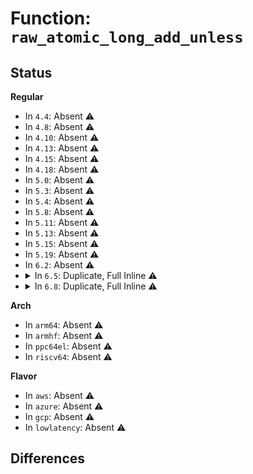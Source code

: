 # Function: <code>raw_atomic_long_add_unless</code>

## Status
<b>Regular</b>
<ul>
<li>
In <code>4.4</code>: Absent ⚠️
</li>
<li>
In <code>4.8</code>: Absent ⚠️
</li>
<li>
In <code>4.10</code>: Absent ⚠️
</li>
<li>
In <code>4.13</code>: Absent ⚠️
</li>
<li>
In <code>4.15</code>: Absent ⚠️
</li>
<li>
In <code>4.18</code>: Absent ⚠️
</li>
<li>
In <code>5.0</code>: Absent ⚠️
</li>
<li>
In <code>5.3</code>: Absent ⚠️
</li>
<li>
In <code>5.4</code>: Absent ⚠️
</li>
<li>
In <code>5.8</code>: Absent ⚠️
</li>
<li>
In <code>5.11</code>: Absent ⚠️
</li>
<li>
In <code>5.13</code>: Absent ⚠️
</li>
<li>
In <code>5.15</code>: Absent ⚠️
</li>
<li>
In <code>5.19</code>: Absent ⚠️
</li>
<li>
In <code>6.2</code>: Absent ⚠️
</li>
<li>
<details>
<summary>In <code>6.5</code>: Duplicate, Full Inline ⚠️</summary>

**Collision:** Static Duplication

**Inline:** Full

**Transformation:** False

**Instances:**

```
In kernel/cgroup/cgroup.c (ffffffff81226817)
Location: include/linux/atomic/atomic-long.h:1708
Inline: True
Inline callers:
  - kernel/cgroup/cgroup.c:cgroup_sk_alloc
  - kernel/cgroup/cgroup.c:cgroup_get_from_path
  - kernel/cgroup/cgroup.c:cgroup_get_from_id
  - kernel/cgroup/cgroup.c:cgroup_kn_lock_live
```
```
In kernel/cgroup/cgroup-v1.c (ffffffff81229917)
Location: include/linux/atomic/atomic-long.h:1708
Inline: True
Inline callers:
  - kernel/cgroup/cgroup-v1.c:cgroupstats_build
```
```
In kernel/cgroup/rdma.c (ffffffff8122cca0)
Location: include/linux/atomic/atomic-long.h:1708
Inline: True
Inline callers:
  - kernel/cgroup/rdma.c:rdmacg_try_charge
```
```
In kernel/cgroup/cpuset.c (ffffffff81235149)
Location: include/linux/atomic/atomic-long.h:1708
Inline: True
Inline callers:
  - kernel/cgroup/cpuset.c:proc_cpuset_show
```
```
In kernel/bpf/syscall.c (ffffffff812ece23)
Location: include/linux/atomic/atomic-long.h:1708
Inline: True
```
```
In kernel/bpf/helpers.c (ffffffff81321557)
Location: include/linux/atomic/atomic-long.h:1708
Inline: True
Inline callers:
  - kernel/bpf/helpers.c:bpf_cgroup_ancestor
  - kernel/bpf/helpers.c:bpf_cgroup_acquire
```
```
In kernel/bpf/memalloc.c (ffffffff8134c567)
Location: include/linux/atomic/atomic-long.h:1708
Inline: True
Inline callers:
  - kernel/bpf/memalloc.c:bpf_mem_cache_alloc_flags
  - kernel/bpf/memalloc.c:alloc_bulk
```
```
In mm/page-writeback.c (ffffffff8139b757)
Location: include/linux/atomic/atomic-long.h:1708
Inline: True
Inline callers:
  - mm/page-writeback.c:balance_dirty_pages_ratelimited_flags
  - mm/page-writeback.c:balance_dirty_pages_ratelimited_flags
```
```
In mm/vmscan.c (ffffffff813b41bd)
Location: include/linux/atomic/atomic-long.h:1708
Inline: True
Inline callers:
  - mm/vmscan.c:run_cmd
  - mm/vmscan.c:shrink_many
```
```
In mm/backing-dev.c (ffffffff813cada6)
Location: include/linux/atomic/atomic-long.h:1708
Inline: True
Inline callers:
  - mm/backing-dev.c:cleanup_offline_cgwbs_workfn
```
```
In mm/slub.c (ffffffff8145c9ab)
Location: include/linux/atomic/atomic-long.h:1708
Inline: True
```
```
In mm/memcontrol.c (ffffffff81491323)
Location: include/linux/atomic/atomic-long.h:1708
Inline: True
Inline callers:
  - mm/memcontrol.c:obj_cgroup_may_zswap
  - mm/memcontrol.c:mem_cgroup_sk_alloc
  - mm/memcontrol.c:uncharge_folio
  - mm/memcontrol.c:obj_cgroup_charge
  - mm/memcontrol.c:drain_obj_stock
  - mm/memcontrol.c:__memcg_kmem_charge_page
  - mm/memcontrol.c:obj_cgroup_uncharge_pages
  - mm/memcontrol.c:__get_obj_cgroup_from_memcg
  - mm/memcontrol.c:mem_cgroup_iter
  - mm/memcontrol.c:mem_cgroup_iter
  - mm/memcontrol.c:get_mem_cgroup_from_mm
  - mm/memcontrol.c:__mem_cgroup_largest_soft_limit_node
```
```
In mm/hugetlb_cgroup.c (ffffffff8149388c)
Location: include/linux/atomic/atomic-long.h:1708
Inline: True
Inline callers:
  - mm/hugetlb_cgroup.c:__hugetlb_cgroup_charge_cgroup
```
```
In fs/fs-writeback.c (ffffffff814f8afe)
Location: include/linux/atomic/atomic-long.h:1708
Inline: True
Inline callers:
  - fs/fs-writeback.c:cgroup_writeback_by_id
  - fs/fs-writeback.c:bdi_split_work_to_wbs
  - fs/fs-writeback.c:inode_switch_wbs
  - fs/fs-writeback.c:__inode_attach_wb
```
```
In block/blk-core.c (ffffffff81772ad9)
Location: include/linux/atomic/atomic-long.h:1708
Inline: True
Inline callers:
  - block/blk-core.c:bio_poll
```
```
In block/blk-mq.c (ffffffff8177f9d8)
Location: include/linux/atomic/atomic-long.h:1708
Inline: True
Inline callers:
  - block/blk-mq.c:blk_rq_poll
  - block/blk-mq.c:blk_mq_hctx_notify_offline
  - block/blk-mq.c:blk_mq_timeout_work
```
```
In block/blk-mq-tag.c (ffffffff817885e2)
Location: include/linux/atomic/atomic-long.h:1708
Inline: True
Inline callers:
  - block/blk-mq-tag.c:blk_mq_queue_tag_busy_iter
```
```
In block/blk-cgroup.c (ffffffff817a29f4)
Location: include/linux/atomic/atomic-long.h:1708
Inline: True
Inline callers:
  - block/blk-cgroup.c:blkcg_maybe_throttle_current
```
```
In io_uring/fdinfo.c (ffffffff817dcaa4)
Location: include/linux/atomic/atomic-long.h:1708
Inline: True
Inline callers:
  - io_uring/fdinfo.c:io_uring_show_fdinfo
```
```
In net/mptcp/subflow.c (ffffffff8207c40b)
Location: include/linux/atomic/atomic-long.h:1708
Inline: True
Inline callers:
  - net/mptcp/subflow.c:mptcp_subflow_create_socket
```
</details>
</li>
<li>
<details>
<summary>In <code>6.8</code>: Duplicate, Full Inline ⚠️</summary>

**Collision:** Static Duplication

**Inline:** Full

**Transformation:** False

**Instances:**

```
In kernel/cgroup/cgroup.c (ffffffff8123e4a7)
Location: include/linux/atomic/atomic-long.h:1708
Inline: True
Inline callers:
  - kernel/cgroup/cgroup.c:cgroup_sk_alloc
  - kernel/cgroup/cgroup.c:cgroup_get_from_path
  - kernel/cgroup/cgroup.c:cgroup_get_from_id
  - kernel/cgroup/cgroup.c:cgroup_kn_lock_live
```
```
In kernel/cgroup/cgroup-v1.c (ffffffff812422a9)
Location: include/linux/atomic/atomic-long.h:1708
Inline: True
Inline callers:
  - kernel/cgroup/cgroup-v1.c:task_get_cgroup1
  - kernel/cgroup/cgroup-v1.c:cgroupstats_build
```
```
In kernel/cgroup/rdma.c (ffffffff81244d60)
Location: include/linux/atomic/atomic-long.h:1708
Inline: True
Inline callers:
  - kernel/cgroup/rdma.c:rdmacg_try_charge
```
```
In kernel/cgroup/cpuset.c (ffffffff8124ed98)
Location: include/linux/atomic/atomic-long.h:1708
Inline: True
Inline callers:
  - kernel/cgroup/cpuset.c:proc_cpuset_show
```
```
In kernel/bpf/syscall.c (ffffffff8130b5d3)
Location: include/linux/atomic/atomic-long.h:1708
Inline: True
```
```
In kernel/bpf/helpers.c (ffffffff81343c87)
Location: include/linux/atomic/atomic-long.h:1708
Inline: True
Inline callers:
  - kernel/bpf/helpers.c:bpf_cgroup_ancestor
  - kernel/bpf/helpers.c:bpf_cgroup_acquire
```
```
In kernel/bpf/memalloc.c (ffffffff81371ec3)
Location: include/linux/atomic/atomic-long.h:1708
Inline: True
```
```
In mm/page-writeback.c (ffffffff813c56c7)
Location: include/linux/atomic/atomic-long.h:1708
Inline: True
Inline callers:
  - mm/page-writeback.c:balance_dirty_pages_ratelimited_flags
  - mm/page-writeback.c:balance_dirty_pages_ratelimited_flags
```
```
In mm/vmscan.c (ffffffff813dd83d)
Location: include/linux/atomic/atomic-long.h:1708
Inline: True
Inline callers:
  - mm/vmscan.c:run_cmd
  - mm/vmscan.c:shrink_many
```
```
In mm/backing-dev.c (ffffffff813f5d86)
Location: include/linux/atomic/atomic-long.h:1708
Inline: True
Inline callers:
  - mm/backing-dev.c:cleanup_offline_cgwbs_workfn
```
```
In mm/workingset.c (ffffffff8140c44c)
Location: include/linux/atomic/atomic-long.h:1708
Inline: True
Inline callers:
  - mm/workingset.c:workingset_test_recent
```
```
In mm/slub.c (ffffffff81454e85)
Location: include/linux/atomic/atomic-long.h:1708
Inline: True
```
```
In mm/zswap.c (ffffffff8147120c)
Location: include/linux/atomic/atomic-long.h:1708
Inline: True
Inline callers:
  - mm/zswap.c:zswap_store
  - mm/zswap.c:zswap_store
```
```
In mm/memcontrol.c (ffffffff814c0c93)
Location: include/linux/atomic/atomic-long.h:1708
Inline: True
Inline callers:
  - mm/memcontrol.c:obj_cgroup_may_zswap
  - mm/memcontrol.c:mem_cgroup_sk_alloc
  - mm/memcontrol.c:uncharge_folio
  - mm/memcontrol.c:obj_cgroup_charge
  - mm/memcontrol.c:drain_obj_stock
  - mm/memcontrol.c:__memcg_kmem_charge_page
  - mm/memcontrol.c:obj_cgroup_uncharge_pages
  - mm/memcontrol.c:get_obj_cgroup_from_folio
  - mm/memcontrol.c:current_objcg_update
  - mm/memcontrol.c:mem_cgroup_iter
  - mm/memcontrol.c:mem_cgroup_iter
  - mm/memcontrol.c:get_mem_cgroup_from_current
  - mm/memcontrol.c:get_mem_cgroup_from_mm
  - mm/memcontrol.c:__mem_cgroup_largest_soft_limit_node
```
```
In mm/hugetlb_cgroup.c (ffffffff814c31fe)
Location: include/linux/atomic/atomic-long.h:1708
Inline: True
Inline callers:
  - mm/hugetlb_cgroup.c:__hugetlb_cgroup_charge_cgroup
```
```
In fs/fs-writeback.c (ffffffff8152d35d)
Location: include/linux/atomic/atomic-long.h:1708
Inline: True
Inline callers:
  - fs/fs-writeback.c:cgroup_writeback_by_id
  - fs/fs-writeback.c:bdi_split_work_to_wbs
  - fs/fs-writeback.c:inode_switch_wbs
  - fs/fs-writeback.c:__inode_attach_wb
```
```
In block/blk-core.c (ffffffff817b4e73)
Location: include/linux/atomic/atomic-long.h:1708
Inline: True
Inline callers:
  - block/blk-core.c:bio_poll
```
```
In block/blk-mq.c (ffffffff817c24b8)
Location: include/linux/atomic/atomic-long.h:1708
Inline: True
Inline callers:
  - block/blk-mq.c:blk_rq_poll
  - block/blk-mq.c:blk_mq_hctx_notify_offline
  - block/blk-mq.c:blk_mq_timeout_work
```
```
In block/blk-mq-tag.c (ffffffff817cacb2)
Location: include/linux/atomic/atomic-long.h:1708
Inline: True
Inline callers:
  - block/blk-mq-tag.c:blk_mq_queue_tag_busy_iter
```
```
In block/blk-cgroup.c (ffffffff817e6537)
Location: include/linux/atomic/atomic-long.h:1708
Inline: True
Inline callers:
  - block/blk-cgroup.c:blkcg_maybe_throttle_current
```
```
In net/mptcp/subflow.c (ffffffff821518f2)
Location: include/linux/atomic/atomic-long.h:1708
Inline: True
Inline callers:
  - net/mptcp/subflow.c:mptcp_subflow_create_socket
```
</details>
</li>
</ul>
<b>Arch</b>
<ul>
<li>
In <code>arm64</code>: Absent ⚠️
</li>
<li>
In <code>armhf</code>: Absent ⚠️
</li>
<li>
In <code>ppc64el</code>: Absent ⚠️
</li>
<li>
In <code>riscv64</code>: Absent ⚠️
</li>
</ul>
<b>Flavor</b>
<ul>
<li>
In <code>aws</code>: Absent ⚠️
</li>
<li>
In <code>azure</code>: Absent ⚠️
</li>
<li>
In <code>gcp</code>: Absent ⚠️
</li>
<li>
In <code>lowlatency</code>: Absent ⚠️
</li>
</ul>

## Differences

